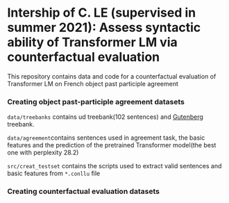# Intership of C. LE (supervised in summer 2021): Assess syntactic ability of Transformer LM via counterfactual evaluation
This repository contains data and code for a counterfactual evaluation of Transformer LM on French object past participle agreement

### Creating object past-participle agreement datasets

`data/treebanks` contains ud treebank(102 sentences)  and [Gutenberg](https://gitlab.huma-num.fr/bli/syntactic-ability-nlm/-/blob/master/data/treebank/French/gutenberg-treebank.conllu) treebank.

`data/agreement`contains sentences used in agreement task, the basic features and the prediction of the pretrained Transformer model(the best one with perplexity 28.2)

`src/creat_testset` contains the scripts used to extract valid sentences and basic features from `*.conllu` file

### Creating counterfactual evaluation datasets






